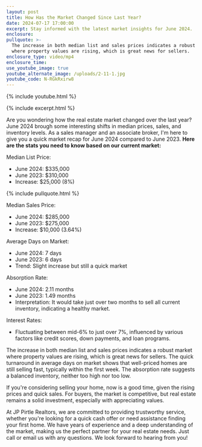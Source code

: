 ```yaml
---
layout: post
title: How Has the Market Changed Since Last Year?
date: 2024-07-17 17:00:00
excerpt: Stay informed with the latest market insights for June 2024.
enclosure:
pullquote: >-
  The increase in both median list and sales prices indicates a robust market
  where property values are rising, which is great news for sellers. 
enclosure_type: video/mp4
enclosure_time:
use_youtube_image: true
youtube_alternate_image: /uploads/2-11-1.jpg
youtube_code: N-RGkRxirw8
---
```

{% include youtube.html %}

{% include excerpt.html %}

Are you wondering how the real estate market changed over the last year? June 2024 brough some interesting shifts in median prices, sales, and inventory levels. As a sales manager and an associate broker, I'm here to give you a quick market recap for June 2024 compared to June 2023. **Here are the stats you need to know based on our current market:**

Median List Price:

* June 2024: $335,000
* June 2023: $310,000
* Increase: $25,000 (8%)

{% include pullquote.html %}

Median Sales Price:

* June 2024: $285,000
* June 2023: $275,000
* Increase: $10,000 (3.64%)

Average Days on Market:

* June 2024: 7 days
* June 2023: 6 days
* Trend: Slight increase but still a quick market

Absorption Rate:

* June 2024: 2.11 months
* June 2023: 1.49 months
* Interpretation: It would take just over two months to sell all current inventory, indicating a healthy market.

Interest Rates:

* Fluctuating between mid-6% to just over 7%, influenced by various factors like credit scores, down payments, and loan programs.

The increase in both median list and sales prices indicates a robust market where property values are rising, which is great news for sellers. The quick turnaround in average days on market shows that well-priced homes are still selling fast, typically within the first week. The absorption rate suggests a balanced inventory, neither too high nor too low.

If you're considering selling your home, now is a good time, given the rising prices and quick sales. For buyers, the market is competitive, but real estate remains a solid investment, especially with appreciating values.

At JP Pirtle Realtors, we are committed to providing trustworthy service, whether you're looking for a quick cash offer or need assistance finding your first home. We have years of experience and a deep understanding of the market, making us the perfect partner for your real estate needs. Just call or email us with any questions. We look forward to hearing from you!